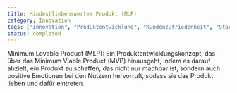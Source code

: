 ```yaml
---
title: Mindestliebenswertes Produkt (MLP)
category: Innovation
tags: ["Innovation", "Produktentwicklung", "Kundenzufriedenheit", "Startup-Strategie"]
status: completed
---
```

Minimum Lovable Product (MLP): Ein Produktentwicklungskonzept, das über das Minimum Viable Product (MVP) hinausgeht, indem es darauf abzielt, ein Produkt zu schaffen, das nicht nur machbar ist, sondern auch positive Emotionen bei den Nutzern hervorruft, sodass sie das Produkt lieben und dafür eintreten.